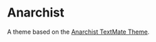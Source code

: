 # Anarchist

A theme based on the [Anarchist TextMate Theme](http://colorsublime.com/theme/Anarchist).
